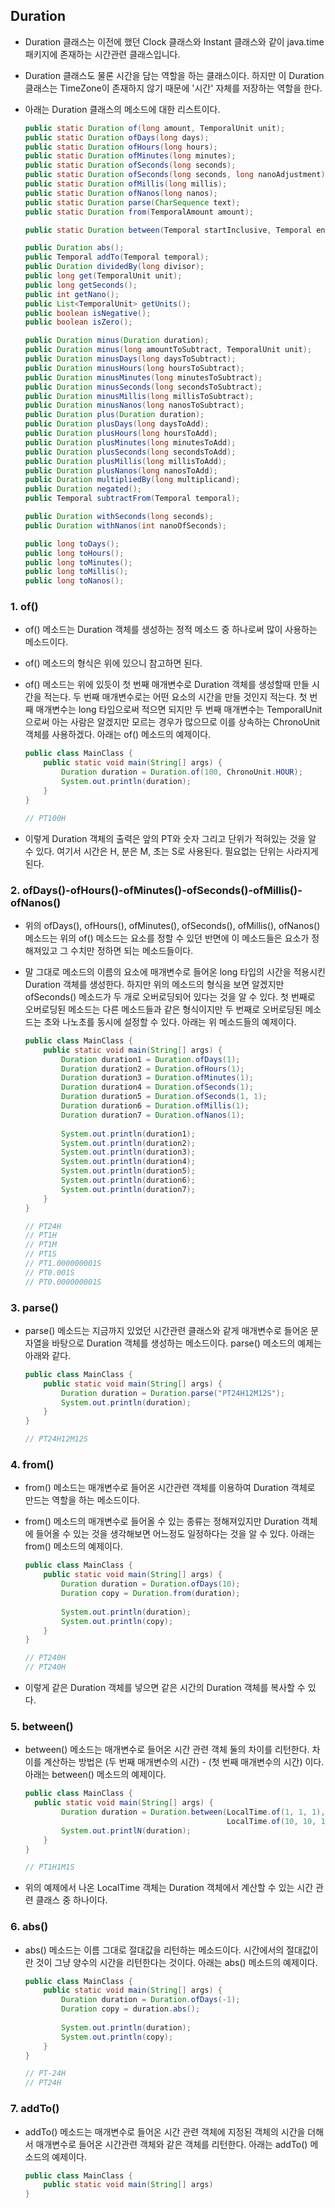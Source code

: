 ## Duration

- Duration 클래스는 이전에 했던 Clock 클래스와 Instant 클래스와 같이
  java.time 패키지에 존재하는 시간관련 클래스입니다.

- Duration 클래스도 물론 시간을 담는 역할을 하는 클래스이다.
  하지만 이 Duration 클래스는 TimeZone이 존재하지 않기 때문에
  '시간' 자체를 저장하는 역할을 한다.

- 아래는 Duration 클래스의 메소드에 대한 리스트이다.

  ```java
  public static Duration of(long amount, TemporalUnit unit);
  public static Duration ofDays(long days);
  public static Duration ofHours(long hours);
  public static Duration ofMinutes(long minutes);
  public static Duration ofSeconds(long seconds);
  public static Duration ofSeconds(long seconds, long nanoAdjustment);
  public static Duration ofMillis(long millis);
  public static Duration ofNanos(long nanos);
  public static Duration parse(CharSequence text);
  public static Duration from(TemporalAmount amount);
  
  public static Duration between(Temporal startInclusive, Temporal endExclusive);
  
  public Duration abs();
  public Temporal addTo(Temporal temporal);
  public Duration dividedBy(long divisor);
  public long get(TemporalUnit unit);
  public long getSeconds();
  public int getNano();
  public List<TemporalUnit> getUnits();
  public boolean isNegative();
  public boolean isZero();
  
  public Duration minus(Duration duration);
  public Duration minus(long amountToSubtract, TemporalUnit unit);
  public Duration minusDays(long daysToSubtract);
  public Duration minusHours(long hoursToSubtract);
  public Duration minusMinutes(long minutesToSubtract);
  public Duration minusSeconds(long secondsToSubtract);
  public Duration minusMillis(long millisToSubtract);
  public Duration minusNanos(long nanosToSubtract);
  public Duration plus(Duration duration);
  public Duration plusDays(long daysToAdd);
  public Duration plusHours(long hoursToAdd);
  public Duration plusMinutes(long minutesToAdd);
  public Duration plusSeconds(long secondsToAdd);
  public Duration plusMillis(long millisToAdd);
  public Duration plusNanos(long nanosToAdd);
  public Duration multipliedBy(long multiplicand);
  public Duration negated();
  public Temporal subtractFrom(Temporal temporal);
  
  public Duration withSeconds(long seconds);
  public Duration withNanos(int nanoOfSeconds);
  
  public long toDays();
  public long toHours();
  public long toMinutes();
  public long toMillis();
  public long toNanos();
  ```



### 1. of()

- of() 메소드는 Duration 객체를 생성하는 정적 메소드 중 하나로써
  많이 사용하는 메소드이다.

- of() 메소드의 형식은 위에 있으니 참고하면 된다.

- of() 메소드는 위에 있듯이 첫 번째 매개변수로 Duration 객체를 생성할때 만들 시간을 적는다.
  두 번째 매개변수로는 어떤 요소의 시간을 만들 것인지 적는다.
  첫 번째 매개변수는 long 타입으로써 적으면 되지만
  두 번째 매개변수는 TemporalUnit으로써 아는 사람은 알겠지만 모르는 경우가 많으므로
  이를 상속하는 ChronoUnit 객체를 사용하겠다.
  아래는 of() 메소드의 예제이다.

  ```java
  public class MainClass {
      public static void main(String[] args) {
          Duration duration = Duration.of(100, ChronoUnit.HOUR);
          System.out.println(duration);
      }
  }
  
  // PT100H
  ```

- 이렇게 Duration 객체의 출력은 앞의 PT와 숫자 그리고 단위가 적혀있는 것을 알 수 있다.
  여기서 시간은 H, 분은 M, 초는 S로 사용된다.
  필요없는 단위는 사라지게 된다.



### 2. ofDays()-ofHours()-ofMinutes()-ofSeconds()-ofMillis()-ofNanos()

- 위의 ofDays(), ofHours(), ofMinutes(), ofSeconds(), ofMillis(), ofNanos() 메소드는
  위의 of() 메소드는 요소를 정할 수 있던 반면에 이 메소드들은 요소가 정해져있고
  그 수치만 정하면 되는 메소드들이다.

- 말 그대로 메소드의 이름의 요소에 매개변수로 들어온 long 타입의 시간을 적용시킨
  Duration 객체를 생성한다.
  하지만 위의 메소드의 형식을 보면 알겠지만
  ofSeconds() 메소드가 두 개로 오버로딩되어 있다는 것을 알 수 있다.
  첫 번째로 오버로딩된 메소드는 다른 메소드들과 같은 형식이지만
  두 번째로 오버로딩된 메소드는 초와 나노초를 동시에 설정할 수 있다.
  아래는 위 메소드들의 예제이다.

  ```java
  public class MainClass {
      public static void main(String[] args) {
          Duration duration1 = Duration.ofDays(1);
          Duration duration2 = Duration.ofHours(1);
          Duration duration3 = Duration.ofMinutes(1);
          Duration duration4 = Duration.ofSeconds(1);
          Duration duration5 = Duration.ofSeconds(1, 1);
          Duration duration6 = Duration.ofMillis(1);
          Duration duration7 = Duration.ofNanos(1);
          
          System.out.println(duration1);
          System.out.println(duration2);
          System.out.println(duration3);
          System.out.println(duration4);
          System.out.println(duration5);
          System.out.println(duration6);
          System.out.println(duration7);
      }
  }
  
  // PT24H
  // PT1H
  // PT1M
  // PT1S
  // PT1.000000001S
  // PT0.001S
  // PT0.000000001S
  ```



### 3. parse()

- parse() 메소드는 지금까지 있었던 시간관련 클래스와 같게 매개변수로 들어온 문자열을 바탕으로
  Duration 객체를 생성하는 메소드이다.
  parse() 메소드의 예제는 아래와 같다.

  ```java
  public class MainClass {
      public static void main(String[] args) {
          Duration duration = Duration.parse("PT24H12M12S");
          System.out.println(duration);
      }
  }
  
  // PT24H12M12S
  ```



### 4. from()

- from() 메소드는 매개변수로 들어온 시간관련 객체를 이용하여
  Duration 객체로 만드는 역할을 하는 메소드이다.

- from() 메소드의 매개변수로 들어올 수 있는 종류는 정해져있지만
  Duration 객체에 들어올 수 있는 것을 생각해보면 어느정도 일정하다는 것을 알 수 있다.
  아래는 from() 메소드의 예제이다.

  ```java
  public class MainClass {
      public static void main(String[] args) {
          Duration duration = Duration.ofDays(10);
          Duration copy = Duration.from(duration);
          
          System.out.println(duration);
          System.out.println(copy);
      }
  }
  
  // PT240H
  // PT240H
  ```

- 이렇게 같은 Duration 객체를 넣으면 같은 시간의 Duration 객체를 복사할 수 있다.



### 5. between()

- between() 메소드는 매개변수로 들어온 시간 관련 객체 둘의 차이를 리턴한다.
  차이를 계산하는 방법은
  (두 번째 매개변수의 시간) - (첫 번째 매개변수의 시간) 이다.
  아래는 between() 메소드의 예제이다.

  ```java
  public class MainClass {
   	public static void main(String[] args) {
          Duration duration = Duration.between(LocalTime.of(1, 1, 1),
                                               LocalTime.of(10, 10, 10));
          System.out.printlN(duration);
      }   
  }
  
  // PT1H1M1S
  ```

- 위의 예제에서 나온 LocalTime 객체는 Duration 객체에서 계산할 수 있는 시간 관련 클래스 중 하나이다.



### 6. abs()

- abs() 메소드는 이름 그대로 절대값을 리턴하는 메소드이다.
  시간에서의 절대값이란 것이 그냥 양수의 시간을 리턴한다는 것이다.
  아래는 abs() 메소드의 예제이다.

  ```java
  public class MainClass {
      public static void main(String[] args) {
          Duration duration = Duration.ofDays(-1);
          Duration copy = duration.abs();
          
          System.out.println(duration);
          System.out.println(copy);
      }
  }
  
  // PT-24H
  // PT24H
  ```



### 7. addTo()

- addTo() 메소드는 매개변수로 들어온 시간 관련 객체에 지정된 객체의 시간을 더해서
  매개변수로 들어온 시간관련 객체와 같은 객체를 리턴한다.
  아래는 addTo() 메소드의 예제이다.

  ```java
  public class MainClass {
      public static void main(String[] args)
  }
  ```

  